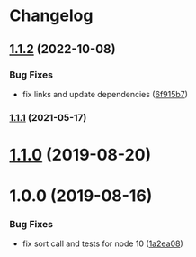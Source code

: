 # Changelog

## [1.1.2](https://github.com/mljs/fcnnls/compare/v1.1.1...v1.1.2) (2022-10-08)


### Bug Fixes

* fix links and update dependencies ([6f915b7](https://github.com/mljs/fcnnls/commit/6f915b77021fc8ea775b35ef52a6e4fbc63ff4e4))

### [1.1.1](https://github.com/mljs/fcnnls/compare/v1.1.0...v1.1.1) (2021-05-17)

# [1.1.0](https://github.com/mljs/fcnnls/compare/v1.0.0...v1.1.0) (2019-08-20)



# 1.0.0 (2019-08-16)


### Bug Fixes

* fix sort call and tests for node 10 ([1a2ea08](https://github.com/mljs/fcnnls/commit/1a2ea08))

